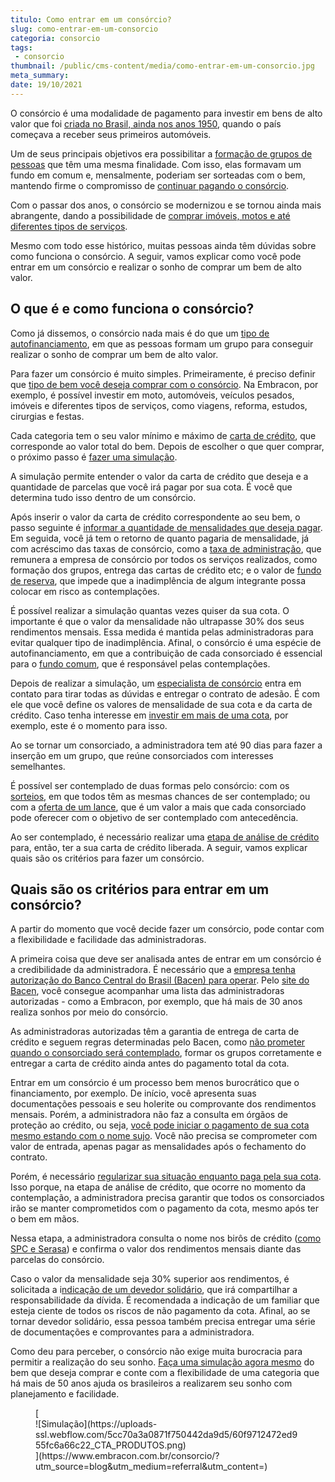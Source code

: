 ```yaml
---
titulo: Como entrar em um consórcio?
slug: como-entrar-em-um-consorcio
categoria: consorcio
tags:
 - consorcio
thumbnail: /public/cms-content/media/como-entrar-em-um-consorcio.jpg
meta_summary: 
date: 19/10/2021
---
```

O consórcio é uma modalidade de pagamento para investir em bens de alto valor que foi [criada no Brasil, ainda nos anos 1950](https://www.embracon.com.br/blog/qual-e-a-origem-do-consorcio), quando o país começava a receber seus primeiros automóveis.

Um de seus principais objetivos era possibilitar a [formação de grupos de pessoas](https://www.embracon.com.br/blog/como-funciona-um-grupo-de-consorcio) que têm uma mesma finalidade. Com isso, elas formavam um fundo em comum e, mensalmente, poderiam ser sorteadas com o bem, mantendo firme o compromisso de [continuar pagando o consórcio](https://www.embracon.com.br/blog/entenda-o-pagamento-do-bem-no-consorcio).

Com o passar dos anos, o consórcio se modernizou e se tornou ainda mais abrangente, dando a possibilidade de [comprar imóveis, motos e até diferentes tipos de serviços](https://www.embracon.com.br/blog/o-que-posso-comprar-com-um-consorcio).

Mesmo com todo esse histórico, muitas pessoas ainda têm dúvidas sobre como funciona o consórcio. A seguir, vamos explicar como você pode entrar em um consórcio e realizar o sonho de comprar um bem de alto valor.

O que é e como funciona o consórcio? 
-------------------------------------

Como já dissemos, o consórcio nada mais é do que um [tipo de autofinanciamento](https://www.embracon.com.br/blog/autofinanciamento-o-que-e-e-como-um-consorcio-pode-ajuda-lo), em que as pessoas formam um grupo para conseguir realizar o sonho de comprar um bem de alto valor.

Para fazer um consórcio é muito simples. Primeiramente, é preciso definir que [tipo de bem você deseja comprar com o consórcio](https://www.embracon.com.br/blog/entenda-o-pagamento-do-bem-no-consorcio). Na Embracon, por exemplo, é possível investir em moto, automóveis, veículos pesados, imóveis e diferentes tipos de serviços, como viagens, reforma, estudos, cirurgias e festas.

Cada categoria tem o seu valor mínimo e máximo de [carta de crédito](https://www.embracon.com.br/blog/tudo-o-que-voce-precisa-saber-sobre-a-carta-de-credito-de-consorcios), que corresponde ao valor total do bem. Depois de escolher o que quer comprar, o próximo passo é [fazer uma simulação](https://www.embracon.com.br/blog/simulacao-de-consorcio).

A simulação permite entender o valor da carta de crédito que deseja e a quantidade de parcelas que você irá pagar por sua cota. É você que determina tudo isso dentro de um consórcio.

Após inserir o valor da carta de crédito correspondente ao seu bem, o passo seguinte é [informar a quantidade de mensalidades que deseja pagar](https://www.embracon.com.br/blog/5-dicas-para-pagar-seu-consorcio-sem-preocupacao). Em seguida, você já tem o retorno de quanto pagaria de mensalidade, já com acréscimo das taxas de consórcio, como a [taxa de administração](https://www.embracon.com.br/blog/como-funciona-a-taxa-de-administracao-de-um-consorcio), que remunera a empresa de consórcio por todos os serviços realizados, como formação dos grupos, entrega das cartas de crédito etc; e o valor de [fundo de reserva](https://www.embracon.com.br/blog/o-que-e-e-como-funciona-o-fundo-de-reserva), que impede que a inadimplência de algum integrante possa colocar em risco as contemplações.

É possível realizar a simulação quantas vezes quiser da sua cota. O importante é que o valor da mensalidade não ultrapasse 30% dos seus rendimentos mensais. Essa medida é mantida pelas administradoras para evitar qualquer tipo de inadimplência. Afinal, o consórcio é uma espécie de autofinanciamento, em que a contribuição de cada consorciado é essencial para o [fundo comum](https://www.embracon.com.br/blog/o-que-e-o-fundo-comum-no-consorcio), que é responsável pelas contemplações.

Depois de realizar a simulação, um [especialista de consórcio](https://www.embracon.com.br/blog/tudo-o-que-voce-precisa-saber-sobre-a-importancia-de-um-consultor-de-consorcio) entra em contato para tirar todas as dúvidas e entregar o contrato de adesão. É com ele que você define os valores de mensalidade de sua cota e da carta de crédito. Caso tenha interesse em [investir em mais de uma cota](https://www.embracon.com.br/blog/afinal-posso-fazer-mais-de-um-consorcio-ao-mesmo-tempo-entenda), por exemplo, este é o momento para isso.

Ao se tornar um consorciado, a administradora tem até 90 dias para fazer a inserção em um grupo, que reúne consorciados com interesses semelhantes.

É possível ser contemplado de duas formas pelo consórcio: com os [sorteios](https://www.embracon.com.br/blog/assembleia-de-consorcio-como-funciona), em que todos têm as mesmas chances de ser contemplado; ou com a [oferta de um lance](https://www.embracon.com.br/blog/como-fazer-oferta-de-lance-em-consorcio), que é um valor a mais que cada consorciado pode oferecer com o objetivo de ser contemplado com antecedência.

Ao ser contemplado, é necessário realizar uma [etapa de análise de crédito](https://www.embracon.com.br/blog/como-funciona-a-analise-de-credito-no-consorcio) para, então, ter a sua carta de crédito liberada. A seguir, vamos explicar quais são os critérios para fazer um consórcio.

Quais são os critérios para entrar em um consórcio? 
----------------------------------------------------

A partir do momento que você decide fazer um consórcio, pode contar com a flexibilidade e facilidade das administradoras.

A primeira coisa que deve ser analisada antes de entrar em um consórcio é a credibilidade da administradora. É necessário que a [empresa tenha autorização do Banco Central do Brasil (Bacen) para operar](https://www.embracon.com.br/blog/7-coisas-que-voce-precisa-saber-antes-de-entrar-em-um-consorcio). Pelo [site do Bacen](https://www.bcb.gov.br/acessoinformacao/legado?url=https%3A%2F%2Fwww.bcb.gov.br%2Franking%2Findex.asp), você consegue acompanhar uma lista das administradoras autorizadas - como a Embracon, por exemplo, que há mais de 30 anos realiza sonhos por meio do consórcio.

As administradoras autorizadas têm a garantia de entrega de carta de crédito e seguem regras determinadas pelo Bacen, como [não prometer quando o consorciado será contemplado](https://www.embracon.com.br/blog/nao-existe-promessa-de-contemplacao-em-consorcio), formar os grupos corretamente e entregar a carta de crédito ainda antes do pagamento total da cota.

Entrar em um consórcio é um processo bem menos burocrático que o financiamento, por exemplo. De início, você apresenta suas documentações pessoais e seu holerite ou comprovante dos rendimentos mensais. Porém, a administradora não faz a consulta em órgãos de proteção ao crédito, ou seja, [você pode iniciar o pagamento de sua cota mesmo estando com o nome sujo](https://www.embracon.com.br/blog/afinal-posso-fazer-um-consorcio-mesmo-com-o-nome-sujo). Você não precisa se comprometer com valor de entrada, apenas pagar as mensalidades após o fechamento do contrato.

Porém, é necessário [regularizar sua situação enquanto paga pela sua cota](https://www.embracon.com.br/blog/saiba-o-que-fazer-para-limpar-o-nome). Isso porque, na etapa de análise de crédito, que ocorre no momento da contemplação, a administradora precisa garantir que todos os consorciados irão se manter comprometidos com o pagamento da cota, mesmo após ter o bem em mãos.

Nessa etapa, a administradora consulta o nome nos birôs de crédito ([como SPC e Serasa](https://www.embracon.com.br/blog/o-que-e-o-spc-serasa-e-como-ele-influencia-na-sua-vida-financeira)) e confirma o valor dos rendimentos mensais diante das parcelas do consórcio.

Caso o valor da mensalidade seja 30% superior aos rendimentos, é solicitada a i[ndicação de um devedor solidário](https://www.embracon.com.br/blog/o-que-e-o-devedor-solidario-e-como-ele-te-ajuda), que irá compartilhar a responsabilidade da dívida. É recomendada a indicação de um familiar que esteja ciente de todos os riscos de não pagamento da cota. Afinal, ao se tornar devedor solidário, essa pessoa também precisa entregar uma série de documentações e comprovantes para a administradora.

Como deu para perceber, o consórcio não exige muita burocracia para permitir a realização do seu sonho. [Faça uma simulação agora mesmo](https://www.embracon.com.br/) do bem que deseja comprar e conte com a flexibilidade de uma categoria que há mais de 50 anos ajuda os brasileiros a realizarem seu sonho com planejamento e facilidade.

<figure class="w-richtext-figure-type-image w-richtext-align-center">[<div>![Simulação](https://uploads-ssl.webflow.com/5cc70a3a0871f750442da9d5/60f9712472ed955fc6a66c22_CTA_PRODUTOS.png)</div>](https://www.embracon.com.br/consorcio/?utm_source=blog&utm_medium=referral&utm_content=)</figure>
